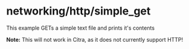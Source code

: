 # networking/http/simple_get

This example GETs a simple text file and prints it's contents

**Note:** This will not work in Citra, as it does not currently support HTTP!
